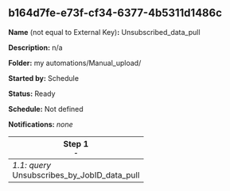 ## b164d7fe-e73f-cf34-6377-4b5311d1486c

**Name** (not equal to External Key)**:** Unsubscribed_data_pull

**Description:** n/a

**Folder:** my automations/Manual_upload/

**Started by:** Schedule

**Status:** Ready

**Schedule:** Not defined

**Notifications:** _none_


| Step 1<br>_<small>-</small>_ |
| --- |
| _1.1: query_<br>Unsubscribes_by_JobID_data_pull |
